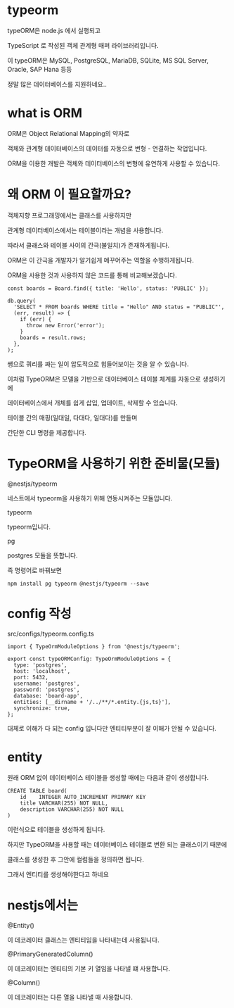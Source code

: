 # typeorm

typeORM은 node.js 에서 실행되고

TypeScript 로 작성된 객체 관계형 매퍼 라이브러리입니다.

이 typeORM은 MySQL, PostgreSQL, MariaDB, SQLite, MS SQL Server, Oracle, SAP Hana 등등

정말 많은 데이터베이스를 지원하네요..

# what is ORM

ORM은 Object Relational Mapping의 약자로

객체와 관계형 데이터베이스의 데이터를 자동으로 변형 - 연결하는 작업입니다.

ORM을 이용한 개발은 객체와 데이터베이스의 변형에 유연하게 사용할 수 있습니다.

# 왜 ORM 이 필요할까요?

객체지향 프로그래밍에서는 클래스를 사용하지만

관계형 데이터베이스에서는 테이블이라는 개념을 사용합니다.

따라서 클래스와 테이블 사이의 간극(불일치)가 존재하게됩니다.

ORM은 이 간극을 개발자가 알기쉽게 메꾸어주는 역할을 수행하게됩니다.

ORM을 사용한 것과 사용하지 않은 코드를 통해 비교해보겠습니다.

```tsx
const boards = Board.find({ title: 'Hello', status: 'PUBLIC' });

db.query(
  'SELECT * FROM boards WHERE title = "Hello" AND status = "PUBLIC"',
  (err, result) => {
    if (err) {
      throw new Error('error');
    }
    boards = result.rows;
  },
);
```

쌩으로 쿼리를 짜는 일이 압도적으로 힘들어보이는 것을 알 수 있습니다.

이처럼 TypeORM은 모델을 기반으로 데이터베이스 테이블 체계를 자동으로 생성하기에

데이터베이스에서 개체를 쉽게 삽입, 업데이트, 삭제할 수 있습니다.

테이블 간의 매핑(일대일, 다대다, 일대다)를 만들며

간단한 CLI 명령을 제공합니다.

# TypeORM을 사용하기 위한 준비물(모듈)

@nestjs/typeorm

네스트에서 typeorm을 사용하기 위해 연동시켜주는 모듈입니다.

typeorm

typeorm입니다.

pg

postgres 모듈을 뜻합니다.

즉 명령어로 바꿔보면

```
npm install pg typeorm @nestjs/typeorm --save
```

# config 작성

src/configs/typeorm.config.ts

```tsx
import { TypeOrmModuleOptions } from '@nestjs/typeorm';

export const typeORMConfig: TypeOrmModuleOptions = {
  type: 'postgres',
  host: 'localhost',
  port: 5432,
  username: 'postgres',
  password: 'postgres',
  database: 'board-app',
  entities: [__dirname + '/../**/*.entity.{js,ts}'],
  synchronize: true,
};
```

대체로 이해가 다 되는 config 입니다만 엔티티부분이 잘 이해가 안될 수 있습니다.

# entity

원래 ORM 없이 데이터베이스 테이블을 생성할 때에는 다음과 같이 생성합니다.

```
CREATE TABLE board(
    id    INTEGER AUTO_INCREMENT PRIMARY KEY
    title VARCHAR(255) NOT NULL,
    description VARCHAR(255) NOT NULL
)
```

이런식으로 테이블을 생성하게 됩니다.

하지만 TypeORM을 사용할 때는 데이터베이스 테이블로 변환 되는 클래스이기 때문에

클래스를 생성한 후 그안에 컬럼들을 정의하면 됩니다.

그래서 엔티티를 생성해야한다고 하네요

# nestjs에서는

@Entity()

이 데코레이터 클래스는 엔티티임을 나타내는데 사용됩니다.

@PrimaryGeneratedColumn()

이 데코레이터는 엔티티의 기본 키 열임을 나타낼 떄 사용합니다.

@Column()

이 데코레이터는 다른 열을 나타낼 때 사용합니다.

